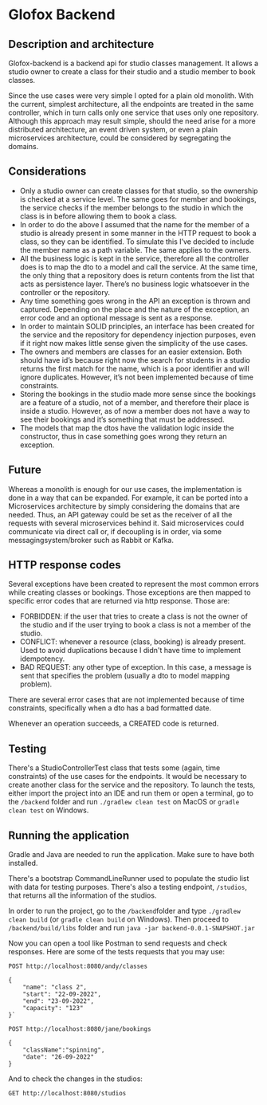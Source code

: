 # Glofox Backend

## Description and architecture

Glofox-backend is a backend api for studio classes management. It allows a studio owner to create a class for their studio and a studio member to book classes.

Since the use cases were very simple I opted for a plain old monolith. With the current, simplest architecture, all the endpoints are treated in the same controller, which in turn calls only one service that uses only one repository. Although this approach may result simple, should the need arise for a more distributed architecture, an event driven system, or even a plain microservices architecture, could be considered by segregating the domains.

## Considerations

- Only a studio owner can create classes for that studio, so the ownership is checked at a service level. The same goes for member and bookings, the service checks if the member belongs to the studio in which the class is in before allowing them to book a class.
- In order to do the above I assumed that the name for the member of a studio is already present in some manner in the HTTP request to book a class, so they can be identified. To simulate this I’ve decided to include the member name as a path variable. The same applies to the owners.
- All the business logic is kept in the service, therefore all the controller does is to map the dto to a model and call the service. At the same time, the only thing that a repository does is return contents from the list that acts as persistence layer. There’s no business logic whatsoever in the controller or the repository.
- Any time something goes wrong in the API an exception is thrown and captured. Depending on the place and the nature of the exception, an error code and an optional message is sent as a response.
- In order to maintain SOLID principles, an interface has been created for the service and the repository for dependency injection purposes, even if it right now makes little sense given the simplicity of the use cases.
- The owners and members are classes for an easier extension. Both should have id’s because right now the search for students in a studio returns the first match for the name, which is a poor identifier and will ignore duplicates. However, it’s not been implemented because of time constraints.
- Storing the bookings in the studio made more sense since the bookings are a feature of a studio, not of a member, and therefore their place is inside a studio. However, as of now a member does not have a way to see their bookings and it’s something that must be addressed.
- The models that map the dtos have the validation logic inside the constructor, thus in case something goes wrong they return an exception.

## Future

Whereas a monolith is enough for our use cases, the implementation is done in a way that can be expanded. For example, it can be ported into a Microservices architecture by simply considering the domains that are needed. Thus, an API gateway could be set as the receiver of all the requests with several microservices behind it. Said microservices could communicate via direct call or, if decoupling is in order, via some messagingsystem/broker such as Rabbit or Kafka.

## HTTP response codes

Several exceptions have been created to represent the most common errors while creating classes or bookings. Those exceptions are then mapped to specific error codes that are returned via http response. Those are:

- FORBIDDEN: if the user that tries to create a class is not the owner of the studio and if the user trying to book a class is not a member of the studio.
- CONFLICT: whenever a resource (class, booking) is already present. Used to avoid duplications because I didn't have time to implement idempotency.
- BAD REQUEST: any other type of exception. In this case, a message is sent that specifies the problem (usually a dto to model mapping problem).

There are several error cases that are not implemented because of time constraints, specifically when a dto has a bad formatted date.

Whenever an operation succeeds, a CREATED code is returned.

## Testing

There's a StudioControllerTest class that tests some (again, time constraints) of the use cases for the endpoints. It would be necessary to create another class for the service and the repository. To launch the tests, either import the project into an IDE and run them or open a terminal, go to the `/backend` folder and run `./gradlew clean test` on MacOS or `gradle clean test` on Windows.

## Running the application

Gradle and Java are needed to run the application. Make sure to have both installed.

There's a bootstrap CommandLineRunner used to populate the studio list with data for testing purposes. There's also a testing endpoint, `/studios`, that returns all the information of the studios.

In order to run the project, go to the `/backend`folder and type `./gradlew clean build` (or `gradle clean build` on Windows). Then proceed to `/backend/build/libs` folder and run `java -jar backend-0.0.1-SNAPSHOT.jar`

Now you can open a tool like Postman to send requests and check responses. Here are some of the tests requests that you may use:

```
POST http://localhost:8080/andy/classes

{
	"name": "class 2",
	"start": "22-09-2022",
	"end": "23-09-2022",
	"capacity": "123"
}`

```

```
POST http://localhost:8080/jane/bookings

{
    "className":"spinning",
	"date": "26-09-2022"
}

```

And to check the changes in the studios:

```
GET http://localhost:8080/studios
```
